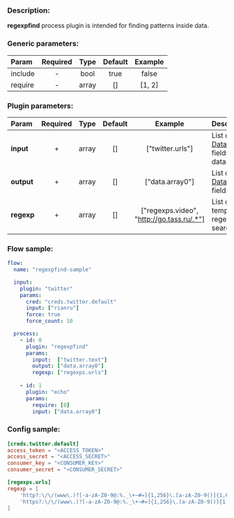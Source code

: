 ### Description:

**regexpfind** process plugin is intended for finding patterns inside data.


### Generic parameters:

| Param   | Required | Type  | Default | Example |
|:--------|:--------:|:-----:|:-------:|:-------:|
| include |    -     | bool  |  true   |  false  |
| require |    -     | array |   []    | [1, 2]  |


### Plugin parameters:

| Param      | Required | Type  | Default |                  Example                  | Description                                         |
|:-----------|:--------:|:-----:|:-------:|:-----------------------------------------:|:----------------------------------------------------|
| **input**  |    +     | array |   []    |             ["twitter.urls"]              | List of [DataItem](https://github.com/livelace/gosquito/blob/master/docs/data.md) fields with data.                  |
| **output** |    +     | array |   []    |              ["data.array0"]              | List of target [DataItem](https://github.com/livelace/gosquito/blob/master/docs/data.md) fields.                     |
| **regexp** |    +     | array |   []    | ["regexps.video", "http://go.tass.ru/.*"] | List of config templates/raw regexps for searching. |

### Flow sample:

```yaml
flow:
  name: "regexpfind-sample"

  input:
    plugin: "twitter"
    params:
      cred: "creds.twitter.default"
      input: ["rianru"]
      force: true
      force_count: 10

  process:
    - id: 0
      plugin: "regexpfind"
      params:
        input:  ["twitter.text"]
        output: ["data.array0"]
        regexp: ["regexps.urls"]
        
    - id: 1
      plugin: "echo"
      params:
        require: [0]
        input: ["data.array0"]
```

### Config sample:

```toml
[creds.twitter.default]
access_token = "<ACCESS_TOKEN>"
access_secret = "<ACCESS_SECRET>"
consumer_key = "<CONSUMER_KEY>"
consumer_secret = "<CONSUMER_SECRET>"

[regexps.urls]
regexp = [
    'http?:\/\/(www\.)?[-a-zA-Z0-9@:%._\+~#=]{1,256}\.[a-zA-Z0-9()]{1,6}\b([-a-zA-Z0-9()@:%_\+.~#?&//=]*)',
    'https?:\/\/(www\.)?[-a-zA-Z0-9@:%._\+~#=]{1,256}\.[a-zA-Z0-9()]{1,6}\b([-a-zA-Z0-9()@:%_\+.~#?&//=]*)'
]
```

